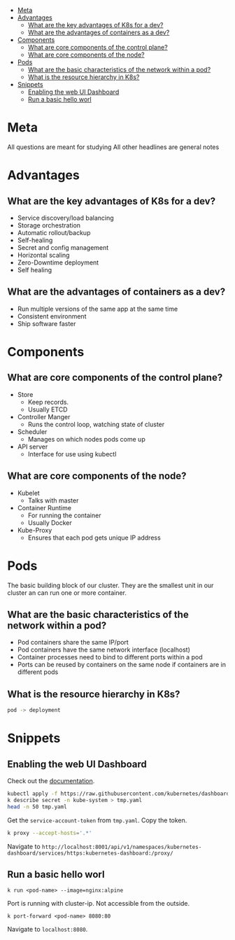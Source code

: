 - [Meta](#meta)
- [Advantages](#advantages)
  - [What are the key advantages of K8s for a dev?](#what-are-the-key-advantages-of-k8s-for-a-dev)
  - [What are the advantages of containers as a dev?](#what-are-the-advantages-of-containers-as-a-dev)
- [Components](#components)
  - [What are core components of the control plane?](#what-are-core-components-of-the-control-plane)
  - [What are core components of the node?](#what-are-core-components-of-the-node)
- [Pods](#pods)
  - [What are the basic characteristics of the network within a pod?](#what-are-the-basic-characteristics-of-the-network-within-a-pod)
  - [What is the resource hierarchy in K8s?](#what-is-the-resource-hierarchy-in-k8s)
- [Snippets](#snippets)
  - [Enabling the web UI Dashboard](#enabling-the-web-ui-dashboard)
  - [Run a basic hello worl](#run-a-basic-hello-worl)

# Meta

All questions are meant for studying
All other headlines are general notes

# Advantages

## What are the key advantages of K8s for a dev?

* Service discovery/load balancing
* Storage orchestration
* Automatic rollout/backup
* Self-healing
* Secret and config management
* Horizontal scaling
* Zero-Downtime deployment
* Self healing

## What are the advantages of containers as a dev?

* Run multiple versions of the same app at the same time
* Consistent environment
* Ship software faster

# Components

## What are core components of the control plane?

* Store
  * Keep records.
  * Usually ETCD
* Controller Manger
  * Runs the control loop, watching state of cluster
* Scheduler
  * Manages on which nodes pods come up
* API server
  * Interface for use using kubectl

## What are core components of the node?

* Kubelet
  * Talks with master
* Container Runtime
  * For running the container
  * Usually Docker
* Kube-Proxy
  * Ensures that each pod gets unique IP address

# Pods

The basic building block of our cluster. They are the smallest unit in our cluster an can run one or more container. 

## What are the basic characteristics of the network within a pod?

* Pod containers share the same IP/port
* Pod containers have the same network interface (localhost)
* Container processes need to bind to different ports within a pod
* Ports can be reused by containers on the same node if containers are in different pods

## What is the resource hierarchy in K8s?

```bash
pod -> deployment
```

# Snippets

## Enabling the web UI Dashboard


Check out the [documentation](https://kubernetes.io/docs/tasks/access-application-cluster/web-ui-dashboard/).

```bash
kubectl apply -f https://raw.githubusercontent.com/kubernetes/dashboard/v2.0.0/aio/deploy/recommended.yaml
k describe secret -n kube-system > tmp.yaml
head -n 50 tmp.yaml
```

Get the `service-account-token` from `tmp.yaml`. Copy the token.

```bash
k proxy --accept-hosts='.*'
```

Navigate to `http://localhost:8001/api/v1/namespaces/kubernetes-dashboard/services/https:kubernetes-dashboard:/proxy/`


## Run a basic hello worl 

```basic
k run <pod-name> --image=nginx:alpine
```

Port is running with cluster-ip. Not accessible from the outside.

```basic
k port-forward <pod-name> 8080:80
```

Navigate to `localhost:8080`. 
